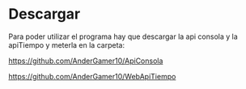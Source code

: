 # Descargar
Para poder utilizar el programa hay que descargar la api consola y la apiTiempo y meterla en la carpeta:

https://github.com/AnderGamer10/ApiConsola 

https://github.com/AnderGamer10/WebApiTiempo
